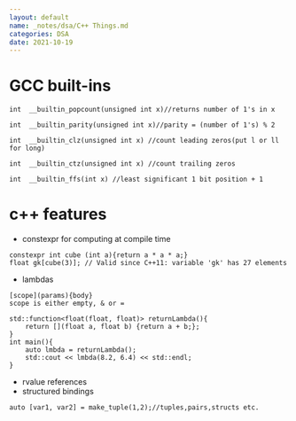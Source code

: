 ```yaml
---
layout: default
name: _notes/dsa/C++ Things.md
categories: DSA
date: 2021-10-19
---
```

<script 
    type="text/javascript"
    src="https://unpkg.com/mermaid@8.13.2/dist/mermaid.min.js">
</script>

<link 
  rel="stylesheet" 
  href="https://cdn.jsdelivr.net/npm/katex@0.13.18/dist/katex.min.css" integrity="sha384-zTROYFVGOfTw7JV7KUu8udsvW2fx4lWOsCEDqhBreBwlHI4ioVRtmIvEThzJHGET" crossorigin="anonymous">

<script defer 
  src="https://cdn.jsdelivr.net/npm/katex@0.13.18/dist/katex.min.js" integrity="sha384-GxNFqL3r9uRJQhR+47eDxuPoNE7yLftQM8LcxzgS4HT73tp970WS/wV5p8UzCOmb" crossorigin="anonymous">
</script>

<script defer 
  src="https://cdn.jsdelivr.net/npm/katex@0.13.18/dist/contrib/auto-render.min.js" integrity="sha384-vZTG03m+2yp6N6BNi5iM4rW4oIwk5DfcNdFfxkk9ZWpDriOkXX8voJBFrAO7MpVl" crossorigin="anonymous">
</script>
<script>
    document.addEventListener("DOMContentLoaded", function() {
        renderMathInElement(document.body, {
          // customised options
          // • auto-render specific keys, e.g.:
          delimiters: [
              {left: '$$', right: '$$', display: true},
              {left: '$', right: '$', display: false},
              {left: '\[', right: '\]', dispaly: true}
              {left: '\(', right: '\)', dispaly: false}
          ],
          throwOnError : true
        });
    });
    a = document.getElementById("main_content")
    console.log(a)
    document.addEventListener("DOMContentLoaded", function() {
        renderMathInElement(a, {
          // customised options
          // • auto-render specific keys, e.g.:
          delimiters: [
              {left: '$$', right: '$$', display: true},
              {left: '$', right: '$', display: false},
              {left: '\[', right: '\]', dispaly: true}
          ],
          throwOnError : true
        });
    });
</script>
# GCC built-ins
```
int  __builtin_popcount(unsigned int x)//returns number of 1's in x
```
```
int  __builtin_parity(unsigned int x)//parity = (number of 1's) % 2
```
```
int  __builtin_clz(unsigned int x) //count leading zeros(put l or ll for long)
```
```
int  __builtin_ctz(unsigned int x) //count trailing zeros
```
```
int  __builtin_ffs(int x) //least significant 1 bit position + 1
```

# c++ features

- constexpr for computing at compile time

```
constexpr int cube (int a){return a * a * a;}
float gk[cube(3)]; // Valid since C++11: variable 'gk' has 27 elements
```

- lambdas

```
[scope](params){body}
scope is either empty, & or =

std::function<float(float, float)> returnLambda(){
    return [](float a, float b) {return a + b;};
}
int main(){
    auto lmbda = returnLambda();
    std::cout << lmbda(8.2, 6.4) << std::endl;
}
```

- rvalue references
- structured bindings

```
auto [var1, var2] = make_tuple(1,2);//tuples,pairs,structs etc.
```